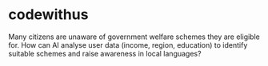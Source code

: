 # codewithus
Many citizens are unaware of government welfare schemes they
are eligible for.
How can AI analyse user data (income, region, education) to
identify suitable schemes and raise awareness in local
languages?
